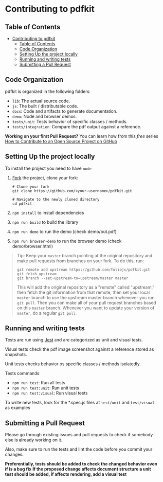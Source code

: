 # Contributing to pdfkit

## Table of Contents

- [Contributing to pdfkit](#contributing-to-pdfkit)
  - [Table of Contents](#table-of-contents)
  - [Code Organization](#code-organization)
  - [Setting Up the project locally](#setting-up-the-project-locally)
  - [Running and writing tests](#running-and-writing-tests)
  - [Submitting a Pull Request](#submitting-a-pull-request)


## Code Organization

pdfkit is organized in the following folders:

- `lib`: The actual source code.
- `js`: The built / distributable code.
- `docs`: Code and artifacts to generate documentation.
- `demo`: Node and browser demos.
- `tests/unit`: Tests behavior of specific classes / methods.
- `tests/integration`: Compare the pdf output against a reference.

**Working on your first Pull Request?** You can learn how from this _free_ series [How to Contribute to an Open Source Project on GitHub](https://egghead.io/series/how-to-contribute-to-an-open-source-project-on-github)

## Setting Up the project locally

To install the project you need to have `node`

1.  [Fork](https://help.github.com/articles/fork-a-repo/) the project, clone your fork:

    ```
    # Clone your fork
    git clone https://github.com/<your-username>/pdfkit.git

    # Navigate to the newly cloned directory
    cd pdfkit
    ```

2.  `npm install` to install dependencies
3.  `npm run build` to build the library
4.  `npm run demo` to run the demo (check demo/out.pdf)
5.  `npm run browser-demo` to run the browser demo (check demo/browser.html)
    
> Tip: Keep your `master` branch pointing at the original repository and make
> pull requests from branches on your fork. To do this, run:
>
> ```
> git remote add upstream https://github.com/foliojs/pdfkit.git
> git fetch upstream
> git branch --set-upstream-to=upstream/master master
> ```
>
> This will add the original repository as a "remote" called "upstream,"
> then fetch the git information from that remote, then set your local `master`
> branch to use the upstream master branch whenever you run `git pull`.
> Then you can make all of your pull request branches based on this `master`
> branch. Whenever you want to update your version of `master`, do a regular
> `git pull`.

## Running and writing tests

Tests are run using [Jest](http://jestjs.io/) and are categorized as unit and visual tests. 

Visual tests check the pdf image screenshot against a reference stored as snapshots.

Unit tests checks behavior os specific classes / methods isolatedly.

Tests commands
* `npm run test`: Run all tests
* `npm run test:unit`: Run unit tests
* `npm run test:visual`: Run visual tests

To write new tests, look for the *.spec.js files at `test/unit` and `test/visual` as examples


## Submitting a Pull Request

Please go through existing issues and pull requests to check if somebody else is already working on it.

Also, make sure to run the tests and lint the code before you commit your changes.

**Preferentially, tests should be added to check the changed behavior even if is a bug fix**
**If the proposed change affects document structure a unit test should be added, if affects rendering, add a visual test**

